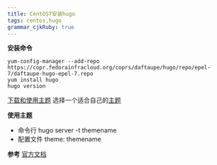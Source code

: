 ```yaml
---
title: CentOS7安装hugo
tags: centos,hugo
grammar_cjkRuby: true
---
```


**安装命令**
```shell?linenums
yum-config-manager --add-repo https://copr.fedorainfracloud.org/coprs/daftaupe/hugo/repo/epel-7/daftaupe-hugo-epel-7.repo
yum install hugo
hugo version
```

[下载和使用主题](https://gohugo.io/themes/installing-and-using-themes/)
选择一个适合自己的[主题](https://themes.gohugo.io/)

**使用主题**
* 命令行 hugo server -t themename
* 配置文件 theme: themename



**参考**
[官方文档](https://gohugo.io/getting-started/quick-start/)
